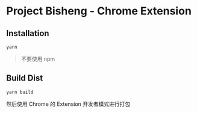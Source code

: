 # Project Bisheng - Chrome Extension

## Installation

 `yarn` 

> 不要使用 npm

## Build Dist

 `yarn build` 

然后使用 Chrome 的 Extension 开发者模式进行打包
